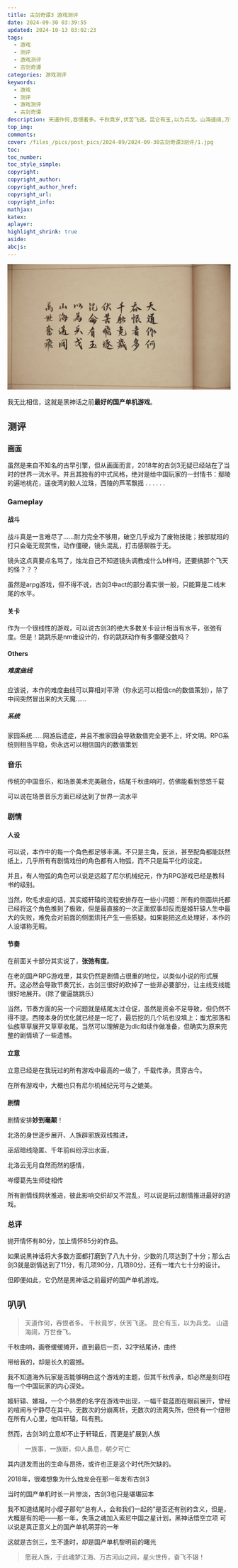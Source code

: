```yaml
---
title: 古剑奇谭3 游戏测评
date: 2024-09-30 03:39:55
updated: 2024-10-13 03:02:23
tags:
  - 游戏
  - 测评
  - 游戏测评
  - 古剑奇谭
categories: 游戏测评
keywords:
  - 游戏
  - 测评
  - 游戏测评
  - 古剑奇谭
description: 天道作何,吞恨者多。千秋竟岁,伏苦飞逐。昆仑有玉,以为兵戈。山海遥阔,万世奋飞。
top_img:
comments:
cover: /files_/pics/post_pics/2024-09/2024-09-30古剑奇谭3测评/1.jpg
toc:
toc_number:
toc_style_simple:
copyright:
copyright_author:
copyright_author_href:
copyright_url:
copyright_info:
mathjax:
katex:
aplayer:
highlight_shrink: true
aside:
abcjs:
---
```


![2](./../../files_/pics/post_pics/2024-09/2024-09-30古剑奇谭3测评/2.jpg)

我无比相信，这就是黑神话之前**最好的国产单机游戏**。

## 测评

### 画面

虽然是来自不知名的古早引擎，但从画面而言，2018年的古剑3无疑已经站在了当时的世界一流水平。并且其独有的中式风格，绝对是给中国玩家的一封情书：鄢陵的遍地桃花，遥夜湾的鲛人泣珠，西陵的芦苇飘摇 . . . . . . 

### Gameplay

#### 战斗

战斗真是一言难尽了......耐力完全不够用，破空几乎成为了废物技能；按部就班的打只会毫无观赏性，动作僵硬，镜头混乱，打击感聊胜于无。

镜头这点真要点名骂了，烛龙自己不知道镜头调教成什么b样吗，还要搞那个飞天的怪？？？

虽然是arpg游戏，但不得不说，古剑3中act的部分着实很一般，只能算是二线末尾的水平。

#### 关卡

作为一个很线性的游戏，可以说古剑3的绝大多数关卡设计相当有水平，张弛有度。但是！跳跳乐是nm谁设计的，你的跳跃动作有多僵硬没数吗？

#### Others

##### 难度曲线

应该说，本作的难度曲线可以算相对平滑（你永远可以相信cn的数值策划），除了中间突然冒出来的大天魔......

##### 系统

家园系统......网游后遗症，并且不推家园会导致数值完全更不上，坏文明。RPG系统则相当平稳，你永远可以相信国内的数值策划

### 音乐

传统的中国音乐，和场景美术完美融合，结尾千秋曲响时，仿佛能看到悠悠千载

可以说在场景音乐方面已经达到了世界一流水平

### 剧情

#### 人设

可以说，本作中的每一个角色都足够丰满。不只是主角，反派，甚至配角都能跃然纸上，几乎所有有剧情戏份的角色都有人物弧，而不只是扁平化的设定。

并且，有人物弧的角色可以说是远超了尼尔机械纪元，作为RPG游戏已经是教科书的级别。

当然，吹毛求疵的话，其实姬轩辕的流程安排存在一些小问题：所有的侧面烘托都已经将这个角色推到了极致，但是最直接的一次正面叙事却反而是姬轩辕人生中最大的失败，难免会对前面的侧面烘托产生一些质疑。如果能把这点处理好，本作的人设堪称无暇。

#### 节奏

在前面关卡部分其实说了，**张弛有度**。

在老的国产RPG游戏里，其实仍然是剧情占很重的地位，以类似小说的形式展开。这必然会导致节奏冗长，古剑三很好的砍掉了一些非必要部分，让主线支线能很好地展开。（除了傻逼跳跳乐）

当然，节奏方面的另一个问题就是结尾太过仓促，虽然是资金不足导致，但仍然不得不提。西陵本身的优化就已经是一坨了，最后挖的几个坑也没填上：蚩尤部落和仙族草草展开又草草收尾。当然可以理解是为dlc和续作做准备，但确实为原来完整的剧情填了一些遗憾。

#### 立意

立意已经是在我玩过的所有游戏中最高的一级了，千载传承，贯穿古今。

在所有游戏中，大概也只有尼尔机械纪元可与之媲美。

#### 剧情

剧情安排**妙到毫颠**！

北洛的身世逐步展开、人族辟邪族双线推进，

巫炤暗线隐匿、千年前纠纷浮出水面，

北洛云无月自然而然的感情，

岑缨葛先生师徒相传

所有剧情线网状推进，彼此影响交织却又不混乱，可以说是玩过剧情推进最好的游戏。

### 总评

抛开情怀有80分，加上情怀85分的作品。

如果说黑神话将大多数方面都打磨到了八九十分，少数的几项达到了十分；那么古剑3就是剧情达到了11分，有几项90分，几项80分，还有一堆六七十分的设计。

但即便如此，它仍然是黑神话之前最好的国产单机游戏。

## 叭叭

> 天道作何，吞恨者多。
> 千秋竟岁，伏苦飞逐。
> 昆仑有玉，以为兵戈。
> 山遥海阔，万世奋飞。

千秋曲响，画卷缓缓摊开，直到最后一页，32字结尾诗，曲终

带给我的，却是长久的震撼。

我不知道海外玩家是否能够明白这个游戏的主题，但其千秋传承，却必然是刻印在每一个中国玩家的内心深处。

姬轩辕、嫘祖，一个个熟悉的名字在游戏中出现，一幅千载蓝图在眼前展开，曾经的喧闹与宁静尽在其中。无数次的分崩离析，无数次的流离失所，但终有一个纽带在所有人心里，他叫轩辕，叫有熊。

然而，古剑3的立意却不止于轩辕丘，而更是扩展到人族

> 一族事，一族断，仰人鼻息，朝夕可亡

其内迸发而出的生命与昂扬，或许也正是这个时代所欠缺的。

2018年，很难想象为什么烛龙会在那一年发布古剑3

当时的国产单机时长一片惨淡，古剑3也只是堪堪回本

我不知道结尾时小缨子那句“总有人，会和我们一起的”是否还有别的含义，但是，大概是有的吧——那一年，失落之魂加入索尼中国之星计划，黑神话悟空立项 可以说是真正意义上的国产单机萌芽的一年

这就是古剑三，生不逢时，却是国产单机黎明前的曙光

> 愿我人族，于此魂梦江海、万古河山之间，星火世传，奋飞不辍！



